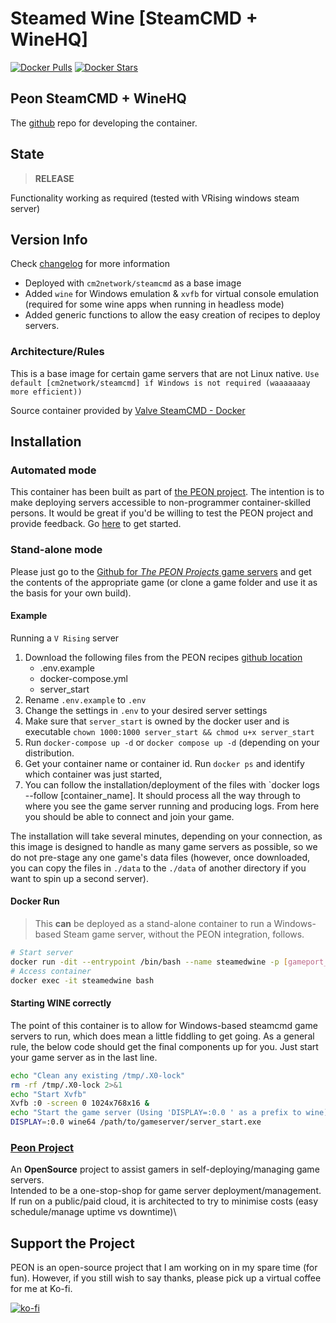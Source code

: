 # Steamed Wine [SteamCMD + WineHQ]

[![Docker Pulls](https://img.shields.io/docker/pulls/umlatt/steamcmd-winehq.svg)](https://hub.docker.com/r/umlatt/steamcmd-winehq)
[![Docker Stars](https://img.shields.io/docker/stars/umlatt/steamcmd-winehq.svg)](https://hub.docker.com/r/umlatt/steamcmd-winehq)

## Peon SteamCMD + WineHQ

The [github](https://github.com/the-peon-project/peon-wartable/tree/master/containers/steamcmd-wine) repo for developing the container.

## State

> **RELEASE**

Functionality working as required (tested with VRising windows steam server)

## Version Info

Check [changelog](http://docs.warcamp.org/development/02_wartable/#steamed-wine) for more information

- Deployed with ``cm2network/steamcmd`` as a base image
- Added ``wine`` for Windows emulation & ``xvfb`` for virtual console emulation (required for some wine apps when running in headless mode)
- Added generic functions to allow the easy creation of recipes to deploy servers.

### Architecture/Rules

This is a base image for certain game servers that are not Linux native. ``Use default [cm2network/steamcmd] if Windows is not required (waaaaaaay more efficient))``

Source container provided by [Valve SteamCMD - Docker](https://developer.valvesoftware.com/wiki/SteamCMD#Docker)

## Installation

### Automated mode

This container has been built as part of [the PEON project](http://docs.warcamp.org). The intention is to make deploying servers accessible to non-programmer container-skilled persons. It would be great if you'd be willing to test the PEON project and provide feedback. Go [here](http://docs.warcamp.org/guides/#peon-deployment) to get started.

### Stand-alone mode
 
Please just go to the [Github for *The PEON Projects* game servers](https://github.com/the-peon-project/peon-warplans) and get the contents of the appropriate game (or clone a game folder and use it as the basis for your own build).

#### Example

Running a `V Rising` server

1. Download the following files from the PEON recipes [github location](https://github.com/the-peon-project/peon-warplans/tree/main/vrising)
    - .env.example
    - docker-compose.yml
    - server_start
2. Rename `.env.example` to `.env`
3. Change the settings in `.env` to your desired server settings
4. Make sure that `server_start` is owned by the docker user and is executable `chown 1000:1000 server_start && chmod u+x server_start`
5. Run `docker-compose up -d` or `docker compose up -d` (depending on your distribution.
6. Get your container name or container id. Run `docker ps` and identify which container was just started,
7. You can follow the installation/deployment of the files with `docker logs --follow [container_name]. It should process all the way through to where you see the game server running and producing logs. From here you should be able to connect and join your game.

The installation will take several minutes, depending on your connection, as this image is designed to handle as many game servers as possible, so we do not pre-stage any one game's data files (however, once downloaded, you can copy the files in `./data` to the `./data` of another directory if you want to spin up a second server).

#### Docker Run

> This **can** be deployed as a stand-alone container to run a Windows-based Steam game server, without the PEON integration, follows.

```bash
# Start server
docker run -dit --entrypoint /bin/bash --name steamedwine -p [gameport_01]:[gameport_01] umlatt/steamcmd-winehq:latest
# Access container
docker exec -it steamedwine bash
```

#### Starting WINE correctly

The point of this container is to allow for Windows-based steamcmd game servers to run, which does mean a little fiddling to get going. As a general rule, the below code should get the final components up for you. Just start your game server as in the last line.

```bash
echo "Clean any existing /tmp/.X0-lock"
rm -rf /tmp/.X0-lock 2>&1
echo "Start Xvfb"
Xvfb :0 -screen 0 1024x768x16 &
echo "Start the game server (Using 'DISPLAY=:0.0 ' as a prefix to wine)"
DISPLAY=:0.0 wine64 /path/to/gameserver/server_start.exe
```

### [Peon Project](http://docs.warcamp.org)

An **OpenSource** project to assist gamers in self-deploying/managing game servers.\
Intended to be a one-stop-shop for game server deployment/management.\
If run on a public/paid cloud, it is architected to try to minimise costs (easy schedule/manage uptime vs downtime)\

## Support the Project

PEON is an open-source project that I am working on in my spare time (for fun).
However, if you still wish to say thanks, please pick up a virtual coffee for me at Ko-fi.

[![ko-fi](https://ko-fi.com/img/githubbutton_sm.svg)](https://ko-fi.com/K3K567ILJ)